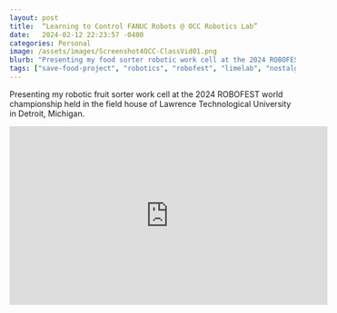 ```yaml
---
layout: post
title:  “Learning to Control FANUC Robots @ OCC Robotics Lab”
date:   2024-02-12 22:23:57 -0400
categories: Personal
image: /assets/images/Screenshot4OCC-ClassVid01.png
blurb: "Presenting my food sorter robotic work cell at the 2024 ROBOFEST world championship..."
tags: ["save-food-project", "robotics", "robofest", "limelab", "nostalgia", "my-journey"]
---
```


Presenting my robotic fruit sorter work cell at the 2024 ROBOFEST world championship held in the field house of Lawrence Technological University in Detroit, Michigan.

<!-- Embed the YouTube video here -->
<div class="video-container">
<iframe width="560" height="315" src="https://www.youtube.com/embed/d5I2CFQRDqw?si=8e7nNA-jyG0HfBXM" title="YouTube video player" frameborder="0" allow="accelerometer; autoplay; clipboard-write; encrypted-media; gyroscope; picture-in-picture; web-share" referrerpolicy="strict-origin-when-cross-origin" allowfullscreen></iframe>
</div>
